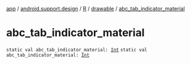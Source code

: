 [app](../../../index.md) / [android.support.design](../../index.md) / [R](../index.md) / [drawable](index.md) / [abc_tab_indicator_material](./abc_tab_indicator_material.md)

# abc_tab_indicator_material

`static val abc_tab_indicator_material: `[`Int`](https://kotlinlang.org/api/latest/jvm/stdlib/kotlin/-int/index.html)
`static val abc_tab_indicator_material: `[`Int`](https://kotlinlang.org/api/latest/jvm/stdlib/kotlin/-int/index.html)